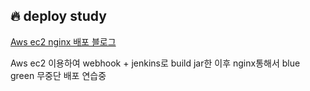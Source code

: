 ## 🔥 deploy study

[Aws ec2 nginx 배포 블로그](https://haebing.tistory.com/search/nginx)

Aws ec2 이용하여
webhook + jenkins로 build jar한 이후
nginx통해서 blue green 무중단 배포 연습중

